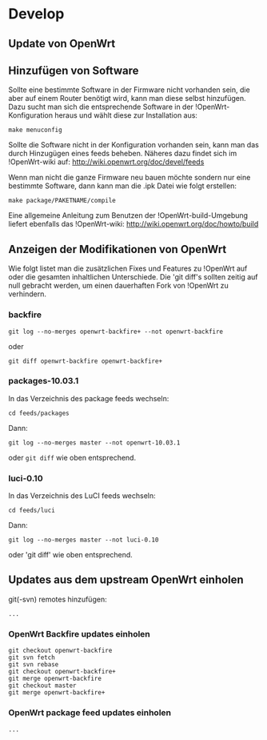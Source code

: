 # Develop

## Update von OpenWrt

## Hinzufügen von Software

Sollte eine bestimmte Software in der Firmware nicht vorhanden sein, die aber auf einem Router benötigt wird,
kann man diese selbst hinzufügen. Dazu sucht man sich die entsprechende Software in der !OpenWrt-Konfiguration
heraus und wählt diese zur Installation aus:

    make menuconfig

Sollte die Software nicht in der Konfiguration vorhanden sein, kann man das durch Hinzugügen eines feeds beheben.
Näheres dazu findet sich im !OpenWrt-wiki auf: http://wiki.openwrt.org/doc/devel/feeds

Wenn man nicht die ganze Firmware neu bauen möchte sondern nur eine bestimmte Software, dann kann man die .ipk Datei wie folgt erstellen:

    make package/PAKETNAME/compile


Eine allgemeine Anleitung zum Benutzen der !OpenWrt-build-Umgebung liefert ebenfalls das !OpenWrt-wiki: http://wiki.openwrt.org/doc/howto/build

## Anzeigen der Modifikationen von OpenWrt

Wie folgt listet man die zusätzlichen Fixes und Features zu !OpenWrt auf oder die gesamten inhaltlichen Unterschiede. Die 'git diff's sollten zeitig auf null gebracht werden, um einen dauerhaften Fork von !OpenWrt zu verhindern.

### backfire

    git log --no-merges openwrt-backfire+ --not openwrt-backfire

oder

    git diff openwrt-backfire openwrt-backfire+

### packages-10.03.1

In das Verzeichnis des package feeds wechseln:

    cd feeds/packages

Dann:

    git log --no-merges master --not openwrt-10.03.1

oder `git diff` wie oben entsprechend.

### luci-0.10

In das Verzeichnis des LuCI feeds wechseln:

    cd feeds/luci

Dann:

    git log --no-merges master --not luci-0.10

oder 'git diff' wie oben entsprechend.

## Updates aus dem upstream OpenWrt einholen

git(-svn) remotes hinzufügen:

    ...

### OpenWrt Backfire updates einholen

    git checkout openwrt-backfire
    git svn fetch
    git svn rebase
    git checkout openwrt-backfire+
    git merge openwrt-backfire
    git checkout master
    git merge openwrt-backfire+


### OpenWrt package feed updates einholen

    ...
